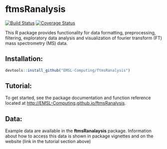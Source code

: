 # ftmsRanalysis
[![Build Status](https://travis-ci.org/EMSL-Computing/ftmsRanalysis.svg?branch=master)](https://travis-ci.org/EMSL-Computing/ftmsRanalysis)
[![Coverage Status](https://codecov.io/github/EMSL-Computing/ftmsRanalysis/coverage.svg?branch=master)](https://codecov.io/github/EMSL-Computing/ftmsRanalysis?branch=master)

This R package provides functionality for data formatting, preprocessing, filtering, exploratory data analysis and visualization of fourier transform (FT) mass spectrometry (MS) data. 

## Installation:

```r
devtools::install_github("EMSL-Computing/ftmsRanalysis")
```

## Tutorial:

To get started, see the package documentation and function reference located at http://EMSL-Computing.github.io/ftmsRanalysis.

## Data:

Example data are available in the __ftmsRanalaysis__ package. Information about how to access this data is shown in package vignettes and on the website (link in the tutorial section above)
 
